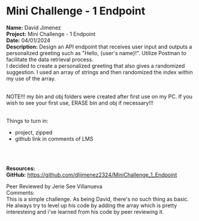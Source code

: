 # Mini Challenge - 1 Endpoint

<b>Name:</b> David Jimenez<br>
<b>Project:</b> Mini Challenge - 1 Endpoint <br>
<b>Date:</b> 04/01/2024 <br>
<strong>Description:</strong>
Design an API endpoint that receives user input and outputs a personalized greeting such as "Hello, {user's name}!".  Utilize Postman to facilitate the data retrieval process. <br>
I decided to create a personalized greeting that also gives a randomized suggestion.  I used an array of strings and then randomized the index within my use of the array.<br><br>

NOTE!!!  my bin and obj folders were created after first use on my PC.  If you wish to see your first use, ERASE bin and obj  if necessary!!! <br><br>

Things to turn in: <br>
- project, zipped <br>
- github link in comments of LMS <br>

<br><br>

<b>Resources:</b> <br>
<b>GitHub:</b> https://github.com/dljimenez2324/MiniChallenge_1_Endpoint <br>


Peer Reviewed by Jerie See Villanueva<br>
Comments:  <br> This is a simple challenge. As being David, there's no such thing as basic. He always try to level up his code by adding the array 
which is pretty interesteing and i've learned from his code by peer reviewing it.<br>

